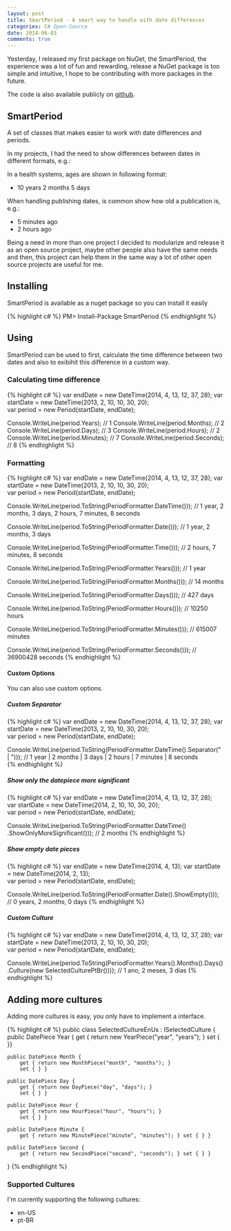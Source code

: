 ```yaml
---
layout: post
title: SmartPeriod - A smart way to handle with date differences
categories: C# Open-Source
date: 2014-06-03
comments: true
---
```

Yesterday, I released my first package on NuGet, the SmartPeriod, the experience was a lot of fun and rewarding, release a NuGet package is too simple and intuitive, I hope to be contributing with more packages in the future.

The code is also available publicly on [github][1].

## SmartPeriod ##

A set of classes that makes easier to work with date differences and periods.

In my projects, I had the need to show differences between dates in different formats, e.g.:

In a health systems, ages are shown in following format:

- 10 years 2 months 5 days

When handling publishing dates, is common show how old a publication is, e.g.:

- 5 minutes ago
- 2 hours ago

Being a need in more than one project I decided to modularize and release it as an open source project, maybe other people also have the same needs and then, this project can help them in the same way a lot of other open source projects are useful for me.

## Installing ##

SmartPeriod is available as a nuget package so you can install it easily

{% highlight c# %}
PM> Install-Package SmartPeriod
{% endhighlight %}


## Using ##

SmartPeriod can be used to first, calculate the time difference between two dates and also to exibihit this difference in a custom way.

### Calculating time difference 

{% highlight c# %}
var endDate = new DateTime(2014, 4, 13, 12, 37, 28);
var startDate = new DateTime(2013, 2, 10, 10, 30, 20);            
var period = new Period(startDate, endDate);

Console.WriteLine(period.Years);   // 1
Console.WriteLine(period.Months);  // 2
Console.WriteLine(period.Days);    // 3
Console.WriteLine(period.Hours);   // 2
Console.WriteLine(period.Minutes); // 7
Console.WriteLine(period.Seconds); // 8
{% endhighlight %}

### Formatting ###

{% highlight c# %}
var endDate = new DateTime(2014, 4, 13, 12, 37, 28);
var startDate = new DateTime(2013, 2, 10, 10, 30, 20);            
var period = new Period(startDate, endDate);

Console.WriteLine(period.ToString(PeriodFormatter.DateTime()));
// 1 year, 2 months, 3 days, 2 hours, 7 minutes, 8 seconds

Console.WriteLine(period.ToString(PeriodFormatter.Date()));
// 1 year, 2 months, 3 days

Console.WriteLine(period.ToString(PeriodFormatter.Time()));
// 2 hours, 7 minutes, 8 seconds

Console.WriteLine(period.ToString(PeriodFormatter.Years()));
// 1 year

Console.WriteLine(period.ToString(PeriodFormatter.Months()));
// 14 months

Console.WriteLine(period.ToString(PeriodFormatter.Days()));
// 427 days

Console.WriteLine(period.ToString(PeriodFormatter.Hours()));
// 10250 hours

Console.WriteLine(period.ToString(PeriodFormatter.Minutes()));
// 615007 minutes

Console.WriteLine(period.ToString(PeriodFormatter.Seconds()));
// 36900428 seconds
{% endhighlight %}

#### Custom Options ####

You can also use custom options.

##### Custom Separator #####

{% highlight c# %}
var endDate = new DateTime(2014, 4, 13, 12, 37, 28);
var startDate = new DateTime(2013, 2, 10, 10, 30, 20);            
var period = new Period(startDate, endDate);

Console.WriteLine(period.ToString(PeriodFormatter.DateTime().Separator(" | ")));
// 1 year | 2 months | 3 days | 2 hours | 7 minutes | 8 seconds   
{% endhighlight %}

##### Show only the datepiece more significant #####
{% highlight c# %}
var endDate = new DateTime(2014, 4, 13, 12, 37, 28);            
var startDate = new DateTime(2014, 2, 10, 10, 30, 20);     
var period = new Period(startDate, endDate);

Console.WriteLine(period.ToString(PeriodFormatter.DateTime()
    .ShowOnlyMoreSignificant()));
// 2 months
{% endhighlight %}

##### Show empty date pieces #####

{% highlight c# %}
var endDate = new DateTime(2014, 4, 13);
var startDate = new DateTime(2014, 2, 13);            
var period = new Period(startDate, endDate);

Console.WriteLine(period.ToString(PeriodFormatter.Date().ShowEmpty()));
// 0 years, 2 months, 0 days
{% endhighlight %}

##### Custom Culture #####

{% highlight c# %}
var endDate = new DateTime(2014, 4, 13, 12, 37, 28);
var startDate = new DateTime(2013, 2, 10, 10, 30, 20);            
var period = new Period(startDate, endDate);

Console.WriteLine(period.ToString(PeriodFormatter.Years().Months().Days()
    .Culture(new SelectedCulturePtBr())));
// 1 ano, 2 meses, 3 dias
{% endhighlight %}

## Adding more cultures ##

Adding more cultures is easy, you only have to implement a interface.

{% highlight c# %}
public class SelectedCultureEnUs : ISelectedCulture
{
    public DatePiece Year { 
        get { return new YearPiece("year", "years"); } 
        set { }}
    
    public DatePiece Month { 
        get { return new MonthPiece("month", "months"); } 
        set { } }
    
    public DatePiece Day { 
        get { return new DayPiece("day", "days"); } 
        set { } }
    
    public DatePiece Hour { 
        get { return new HourPiece("hour", "hours"); } 
        set { } }
    
    public DatePiece Minute { 
        get { return new MinutePiece("minute", "minutes"); } set { } }
    
    public DatePiece Second { 
        get { return new SecondPiece("second", "seconds"); } set { } }
}
{% endhighlight %}

### Supported Cultures ###

I'm currently supporting the following cultures:

- en-US
- pt-BR

[1]: https://github.com/pauloortins/SmartPeriod 
